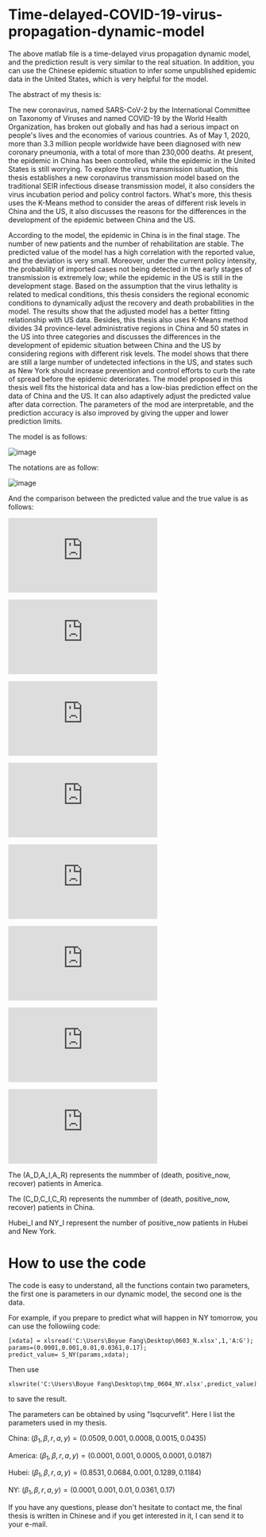 # Time-delayed-COVID-19-virus-propagation-dynamic-model

The above matlab file is a time-delayed virus propagation dynamic model, and the prediction result is very similar to the real situation. In addition, you can use the Chinese epidemic situation to infer some unpublished epidemic data in the United States, which is very helpful for the model.

The abstract of my thesis is:

The new coronavirus, named SARS-CoV-2 by the International Committee on Taxonomy of Viruses and named COVID-19 by the World Health Organization, has broken out globally and has had a serious impact on people's lives and the economies of various countries. As of May 1, 2020, more than 3.3 million people worldwide have been diagnosed with new coronary pneumonia, with a total of more than 230,000 deaths. At present, the epidemic in China has been controlled, while the epidemic in the United States is still worrying. To explore the virus transmission situation, this thesis establishes a new coronavirus transmission model based on the traditional SEIR infectious disease transmission model, it also considers the virus incubation period and policy control factors. What's more, this thesis uses the K-Means method to consider the areas of different risk levels in China and the US, it also discusses the reasons for the differences in the development of the epidemic between China and the US.
		
According to the model, the epidemic in China is in the final stage. The number of new patients and the number of rehabilitation are stable. The predicted value of the model has a high correlation with the reported value, and the deviation is very small. Moreover, under the current policy intensity, the probability of imported cases not being detected in the early stages of transmission is extremely low; while the epidemic in the US is still in the development stage. Based on the assumption that the virus lethality is related to medical conditions, this thesis considers the regional economic conditions to dynamically adjust the recovery and death probabilities in the model. The results show that the adjusted model has a better fitting relationship with US data. Besides, this thesis also uses K-Means method divides 34 province-level administrative regions in China and 50 states in the US into three categories and discusses the differences in the development of epidemic situation between China and the US by considering regions with different risk levels. The model shows that there are still a large number of undetected infections in the US, and states such as New York should increase prevention and control efforts to curb the rate of spread before the epidemic deteriorates. The model proposed in this thesis well fits the historical data and has a low-bias prediction effect on the data of China and the US. It can also adaptively adjust the predicted value after data correction. The parameters of the mod are interpretable, and the prediction accuracy is also improved by giving the upper and lower prediction limits.

The model is as follows:

![image](https://github.com/fby1997/Time-delayed-COVID-19-virus-propagation-dynamic-model/blob/master/model.png)

The notations are as follow:

![image](https://github.com/fby1997/Time-delayed-COVID-19-virus-propagation-dynamic-model/blob/master/notation.png)

And the comparison between the predicted value and the true value is as follows:

![image](https://github.com/fby1997/Time-delayed-COVID-19-virus-propagation-dynamic-model/blob/master/A_D.pdf)

![image](https://github.com/fby1997/Time-delayed-COVID-19-virus-propagation-dynamic-model/blob/master/A_I.pdf)

![image](https://github.com/fby1997/Time-delayed-COVID-19-virus-propagation-dynamic-model/blob/master/A_R.pdf)

![image](https://github.com/fby1997/Time-delayed-COVID-19-virus-propagation-dynamic-model/blob/master/C_D.pdf)

![image](https://github.com/fby1997/Time-delayed-COVID-19-virus-propagation-dynamic-model/blob/master/C_I.pdf)

![image](https://github.com/fby1997/Time-delayed-COVID-19-virus-propagation-dynamic-model/blob/master/C_R.pdf)

![image](https://github.com/fby1997/Time-delayed-COVID-19-virus-propagation-dynamic-model/blob/master/Hubei_I.pdf)

![image](https://github.com/fby1997/Time-delayed-COVID-19-virus-propagation-dynamic-model/blob/master/NY_I.pdf)

The (A_D,A_I,A_R) represents the nummber of (death, positive_now, recover) patients in America.

The (C_D,C_I,C_R) represents the nummber of (death, positive_now, recover) patients in China.

Hubei_I and NY_I represent the number of positive_now patients in Hubei and New York. 


# How to use the code

The code is easy to understand, all the functions contain two parameters, the first one is parameters in our dynamic model, the second one is the data. 

For example, if you prepare to predict what will happen in NY tomorrow, you can use the followiing code:

```
[xdata] = xlsread('C:\Users\Boyue Fang\Desktop\0603_N.xlsx',1,'A:G');
params=(0.0001,0.001,0.01,0.0361,0.17);
predict_value= S_NY(params,xdata);
```

Then use
```
xlswrite('C:\Users\Boyue Fang\Desktop\tmp_0604_NY.xlsx',predict_value)
```
to save the result.

The parameters can be obtained by using "lsqcurvefit". Here I list the parameters used in my thesis.

China:
$(\beta_1,\beta,r,a,y)=(0.0509,0.001,0.0008,0.0015,0.0435)$

America:
$(\beta_1,\beta,r,a,y)=(0.0001,0.001,0.0005,0.0001,0.0187)$

Hubei:
$(\beta_1,\beta,r,a,y)=(0.8531,0.0684,0.001,0.1289,0.1184)$

NY:
$(\beta_1,\beta,r,a,y)=(0.0001,0.001,0.01,0.0361,0.17)$

If you have any questions, please don't hesitate to contact me, the final thesis is written in Chinese and if you get interested in it, I can send it to your e-mail.
